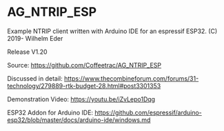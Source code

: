 # AG_NTRIP_ESP

Example NTRIP client written with Arduino IDE for 
an espressif ESP32. (C) 2019- Wilhelm Eder

Release V1.20

Source: https://github.com/Coffeetrac/AG_NTRIP_ESP 

Discussed in detail: https://www.thecombineforum.com/forums/31-technology/279889-rtk-budget-28.html#post3301353

Demonstration Video: https://youtu.be/iZvLepo1Dqg

ESP32 Addon for Arduino IDE: https://github.com/espressif/arduino-esp32/blob/master/docs/arduino-ide/windows.md
